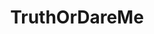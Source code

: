 ---
title: TruthOrDareMe
crosslinks:
- OhCumOn
- gonewild
- truthordare
- All
- jockstraps
- penis
---